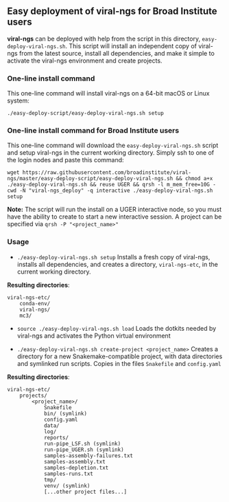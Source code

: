 ## Easy deployment of viral-ngs for Broad Institute users

**viral-ngs** can be deployed with help from the script in this directory, `easy-deploy-viral-ngs.sh`. This script will install an independent copy of viral-ngs from the latest source, install all dependencies, and make it simple to activate the viral-ngs environment and create projects.

### One-line install command 

This one-line command will install viral-ngs on a 64-bit macOS or Linux system:

```
./easy-deploy-script/easy-deploy-viral-ngs.sh setup
```

### One-line install command for Broad Institute users

This one-line command will download the `easy-deploy-viral-ngs.sh` script and setup viral-ngs in the current working directory. Simply ssh to one of the login nodes and paste this command:

    wget https://raw.githubusercontent.com/broadinstitute/viral-ngs/master/easy-deploy-script/easy-deploy-viral-ngs.sh && chmod a+x ./easy-deploy-viral-ngs.sh && reuse UGER && qrsh -l m_mem_free=10G -cwd -N "viral-ngs_deploy" -q interactive ./easy-deploy-viral-ngs.sh setup

**Note:** The script will run the install on a UGER interactive node, so you must have the ability to create to start a new interactive session. A project can be specified via `qrsh -P "<project_name>"` 

### Usage

* `./easy-deploy-viral-ngs.sh setup` Installs a fresh copy of viral-ngs,  installs all dependencies, and creates a directory, `viral-ngs-etc`, in the current working directory. 

**Resulting directories**:

```
viral-ngs-etc/
    conda-env/
    viral-ngs/
    mc3/
```

* `source ./easy-deploy-viral-ngs.sh load` Loads the dotkits needed by viral-ngs and activates the Python virtual environment

* `./easy-deploy-viral-ngs.sh create-project <project_name>` Creates a directory for a new Snakemake-compatible project, with data directories and symlinked run scripts. Copies in the files `Snakefile` and `config.yaml`

**Resulting directories**:

```
viral-ngs-etc/
    projects/
        <project_name>/
            Snakefile
            bin/ (symlink)
            config.yaml
            data/
            log/
            reports/
            run-pipe_LSF.sh (symlink)
            run-pipe_UGER.sh (symlink)
            samples-assembly-failures.txt
            samples-assembly.txt
            samples-depletion.txt
            samples-runs.txt
            tmp/
            venv/ (symlink)
            [...other project files...]
```